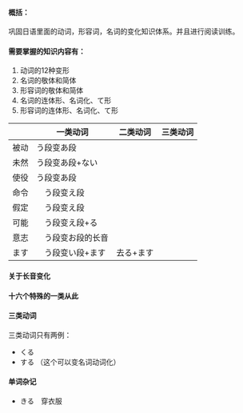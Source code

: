#### 概括：
巩固日语里面的动词，形容词，名词的变化知识体系。并且进行阅读训练。

#### 需要掌握的知识内容有：
1.	动词的12种变形
2.	名词的敬体和简体
3.	形容词的敬体和简体
4.	名词的连体形、名词化、て形
5.	形容词的连体形、名词化、て形


| | 一类动词 | 二类动词 | 三类动词 |
| - | - | - | - |
| 被动 | う段变あ段 | |  |
| 未然 | う段变あ段+ない | |  |
| 使役 | う段变あ段 | |  |
| 命令 |　う段变え段 | |  |
| 假定 |　う段变え段 | |  |
| 可能 |　う段变え段+る | |  |
| 意志 |　う段变お段的长音 | |  |
| ます |　う段变い段+ます | 去る+ます |  |


#### 关于长音变化



#### 十六个特殊的一类从此



#### 三类动词
三类动词只有两例：
* くる　
* する （这个可以变名词动词化）



#### 单词杂记
* きる　穿衣服


